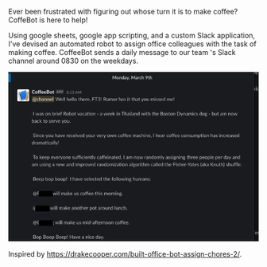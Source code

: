 Ever been frustrated with figuring out whose turn it is to make coffee? CoffeBot is here to help!

Using google sheets, google app scripting, and a custom Slack application, I've devised an automated robot to assign office colleagues with the task of making coffee. CoffeeBot sends a daily message to our team 's Slack channel around 0830 on the weekdays.

![Screenshot of CoffeeBot within the the Slack Application](slack.png)

Inspired by https://drakecooper.com/built-office-bot-assign-chores-2/.

